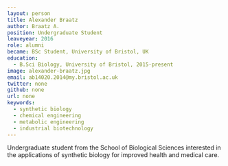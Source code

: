 ```yaml
---
layout: person
title: Alexander Braatz
author: Braatz A.
position: Undergraduate Student
leaveyear: 2016
role: alumni
became: BSc Student, University of Bristol, UK
education:
  - B.Sci Biology, University of Bristol, 2015-present
image: alexander-braatz.jpg
email: ab14020.2014@my.bristol.ac.uk
twitter: none
github: none
url: none
keywords:
  - synthetic biology
  - chemical engineering
  - metabolic engineering
  - industrial biotechnology
---
```

Undergraduate student from the School of Biological Sciences interested in the applications of synthetic biology for improved health and medical care.
